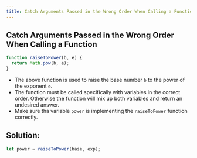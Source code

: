 ```yaml
---
title: Catch Arguments Passed in the Wrong Order When Calling a Function
---
```

## Catch Arguments Passed in the Wrong Order When Calling a Function

```javascript
function raiseToPower(b, e) {
  return Math.pow(b, e);
}
```

- The above function is used to raise the base number `b` to the power of the exponent `e`. 
- The function must be called specifically with variables in the correct order. Otherwise the function will mix up both variables and return an undesired answer.
- Make sure tha variable `power` is implementing the `raiseToPower` function correctly.

## Solution:
```javascript
let power = raiseToPower(base, exp);
```
